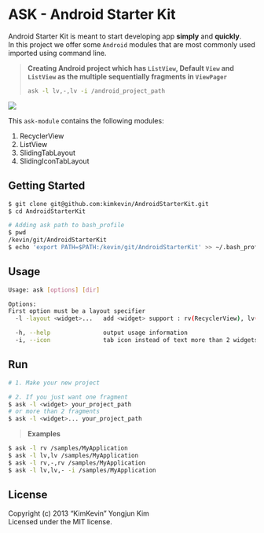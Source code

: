 ASK - Android Starter Kit
=====

Android Starter Kit is meant to start developing app **simply** and **quickly**.  
In this project we offer some `Android` modules that are most commonly used imported using command line.

> **Creating Android project which has `ListView`, Default `View` and `ListView` as the multiple sequentially fragments in `ViewPager`**
> ```bash
> ask -l lv,-,lv -i /android_project_path
> ```

![](https://github.com/kimkevin/AndroidStarterKit/blob/master/assets/ask_00.gif)

This `ask-module` contains the following modules:

1. RecyclerView
2. ListView
3. SlidingTabLayout 
4. SlidingIconTabLayout 

## Getting Started

```bash
$ git clone git@github.com:kimkevin/AndroidStarterKit.git
$ cd AndroidStarterKit

# Adding ask path to bash_profile
$ pwd
/kevin/git/AndroidStarterKit
$ echo 'export PATH=$PATH:/kevin/git/AndroidStarterKit' >> ~/.bash_profile
```

## Usage
```bash
Usage: ask [options] [dir]

Options:
First option must be a layout specifier
  -l -layout <widget>...   add <widget> support : rv(RecyclerView), lv(ListView), sv(ScrollView), -(Default)

  -h, --help               output usage information
  -i, --icon               tab icon instead of text more than 2 widgets
```

## Run

```bash
# 1. Make your new project

# 2. If you just want one fragment
$ ask -l <widget> your_project_path 
# or more than 2 fragments
$ ask -l <widget>... your_project_path
```

> **Examples**
```bash
$ ask -l rv /samples/MyApplication
$ ask -l lv,lv /samples/MyApplication
$ ask -l rv,-,rv /samples/MyApplication
$ ask -l lv,lv,- -i /samples/MyApplication
```

## License

Copyright (c) 2013 “KimKevin” Yongjun Kim  
Licensed under the MIT license.

